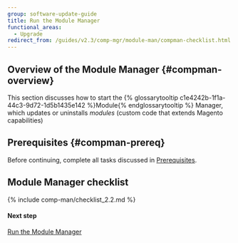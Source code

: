 ```yaml
---
group: software-update-guide
title: Run the Module Manager
functional_areas:
  - Upgrade
redirect_from: /guides/v2.3/comp-mgr/module-man/compman-checklist.html
---
```


## Overview of the Module Manager {#compman-overview}

This section discusses how to start the {% glossarytooltip c1e4242b-1f1a-44c3-9d72-1d5b1435e142 %}Module{% endglossarytooltip %} Manager, which updates or uninstalls _modules_ (custom code that extends Magento capabilities)

## Prerequisites {#compman-prereq}

Before continuing, complete all tasks discussed in [Prerequisites]({{page.baseurl}}/system-update-upgrade/prerequisites.html).

## Module Manager checklist

{% include comp-man/checklist_2.2.md %}

#### Next step

[Run the Module Manager]({{page.baseurl}}/system-update-upgrade/component-manager/start.html)

